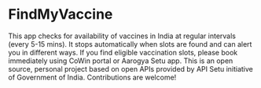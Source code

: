 # FindMyVaccine
This app checks for availability of vaccines in India at regular intervals (every 5-15 mins). It stops automatically when slots are found and can alert you in different ways. If you find eligible vaccination slots, please book immediately using CoWin portal or Aarogya Setu app. This is an open source, personal project based on open APIs provided by API Setu initiative of Government of India. Contributions are welcome!
